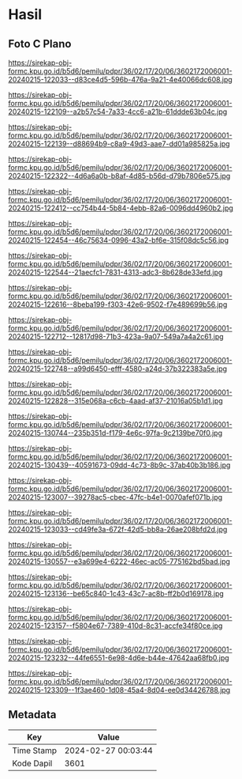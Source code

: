 # Hasil

## Foto C Plano

https://sirekap-obj-formc.kpu.go.id/b5d6/pemilu/pdpr/36/02/17/20/06/3602172006001-20240215-122033--d83ce4d5-596b-476a-9a21-4e40066dc608.jpg

https://sirekap-obj-formc.kpu.go.id/b5d6/pemilu/pdpr/36/02/17/20/06/3602172006001-20240215-122109--a2b57c54-7a33-4cc6-a21b-61ddde63b04c.jpg

https://sirekap-obj-formc.kpu.go.id/b5d6/pemilu/pdpr/36/02/17/20/06/3602172006001-20240215-122139--d88694b9-c8a9-49d3-aae7-dd01a985825a.jpg

https://sirekap-obj-formc.kpu.go.id/b5d6/pemilu/pdpr/36/02/17/20/06/3602172006001-20240215-122322--4d6a6a0b-b8af-4d85-b56d-d79b7806e575.jpg

https://sirekap-obj-formc.kpu.go.id/b5d6/pemilu/pdpr/36/02/17/20/06/3602172006001-20240215-122412--cc754b44-5b84-4ebb-82a6-0096dd4960b2.jpg

https://sirekap-obj-formc.kpu.go.id/b5d6/pemilu/pdpr/36/02/17/20/06/3602172006001-20240215-122454--46c75634-0996-43a2-bf6e-315f08dc5c56.jpg

https://sirekap-obj-formc.kpu.go.id/b5d6/pemilu/pdpr/36/02/17/20/06/3602172006001-20240215-122544--21aecfc1-7831-4313-adc3-8b628de33efd.jpg

https://sirekap-obj-formc.kpu.go.id/b5d6/pemilu/pdpr/36/02/17/20/06/3602172006001-20240215-122616--8beba199-f303-42e6-9502-f7e489699b56.jpg

https://sirekap-obj-formc.kpu.go.id/b5d6/pemilu/pdpr/36/02/17/20/06/3602172006001-20240215-122712--12817d98-71b3-423a-9a07-549a7a4a2c61.jpg

https://sirekap-obj-formc.kpu.go.id/b5d6/pemilu/pdpr/36/02/17/20/06/3602172006001-20240215-122748--a99d6450-efff-4580-a24d-37b322383a5e.jpg

https://sirekap-obj-formc.kpu.go.id/b5d6/pemilu/pdpr/36/02/17/20/06/3602172006001-20240215-122828--315e068a-c6cb-4aad-af37-21016a05b1d1.jpg

https://sirekap-obj-formc.kpu.go.id/b5d6/pemilu/pdpr/36/02/17/20/06/3602172006001-20240215-130744--235b351d-f179-4e6c-97fa-9c2139be70f0.jpg

https://sirekap-obj-formc.kpu.go.id/b5d6/pemilu/pdpr/36/02/17/20/06/3602172006001-20240215-130439--40591673-09dd-4c73-8b9c-37ab40b3b186.jpg

https://sirekap-obj-formc.kpu.go.id/b5d6/pemilu/pdpr/36/02/17/20/06/3602172006001-20240215-123007--39278ac5-cbec-47fc-b4e1-0070afef071b.jpg

https://sirekap-obj-formc.kpu.go.id/b5d6/pemilu/pdpr/36/02/17/20/06/3602172006001-20240215-123033--cd49fe3a-672f-42d5-bb8a-26ae208bfd2d.jpg

https://sirekap-obj-formc.kpu.go.id/b5d6/pemilu/pdpr/36/02/17/20/06/3602172006001-20240215-130557--e3a699e4-6222-46ec-ac05-775162bd5bad.jpg

https://sirekap-obj-formc.kpu.go.id/b5d6/pemilu/pdpr/36/02/17/20/06/3602172006001-20240215-123136--be65c840-1c43-43c7-ac8b-ff2b0d169178.jpg

https://sirekap-obj-formc.kpu.go.id/b5d6/pemilu/pdpr/36/02/17/20/06/3602172006001-20240215-123157--f5804e67-7389-410d-8c31-accfe34f80ce.jpg

https://sirekap-obj-formc.kpu.go.id/b5d6/pemilu/pdpr/36/02/17/20/06/3602172006001-20240215-123232--44fe6551-6e98-4d6e-b44e-47642aa68fb0.jpg

https://sirekap-obj-formc.kpu.go.id/b5d6/pemilu/pdpr/36/02/17/20/06/3602172006001-20240215-123309--1f3ae460-1d08-45a4-8d04-ee0d34426788.jpg


## Metadata

| Key        | Value               |
| ---------- | ------------------- |
| Time Stamp | 2024-02-27 00:03:44 |
| Kode Dapil | 3601                |



